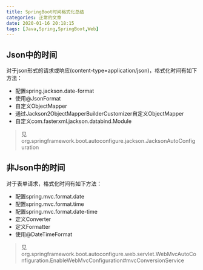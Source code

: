 ```yaml
---
title: SpringBoot时间格式化总结
categories: 正常的文章
date: 2020-01-16 20:18:15
tags: [Java,Spring,SpringBoot,Web]
---
```


## Json中的时间

对于json形式的请求或响应(content-type=application/json)，格式化时间有如下方法：

- 配置spring.jackson.date-format
- 使用@JsonFormat
- 自定义ObjectMapper
- 通过Jackson2ObjectMapperBuilderCustomizer自定义ObjectMapper
- 自定义com.fasterxml.jackson.databind.Module

> 见org.springframework.boot.autoconfigure.jackson.JacksonAutoConfiguration

## 非Json中的时间

对于表单请求，格式化时间有如下方法：

- 配置spring.mvc.format.date
- 配置spring.mvc.format.time
- 配置spring.mvc.format.date-time
- 定义Converter
- 定义Formatter
- 使用@DateTimeFormat

> 见org.springframework.boot.autoconfigure.web.servlet.WebMvcAutoConfiguration.EnableWebMvcConfiguration#mvcConversionService

